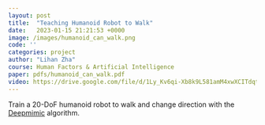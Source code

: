 ```yaml
---
layout: post
title:  "Teaching Humanoid Robot to Walk"
date:   2023-01-15 21:21:53 +0000
image: /images/humanoid_can_walk.png
code: ''
categories: project
author: "Lihan Zha"
course: Human Factors & Artificial Intelligence
paper: pdfs/humanoid_can_walk.pdf
video: https://drive.google.com/file/d/1Ly_Kv6qi-Xb8k9L581amM4xwXCITdqtz/view?usp=drive_link
---
```

Train a 20-DoF humanoid robot to walk and change direction with the [Deepmimic](https://arxiv.org/abs/1804.02717) algorithm.